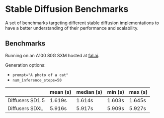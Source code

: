 # Stable Diffusion Benchmarks

A set of benchmarks targeting different stable diffusion implementations to have a
better understanding of their performance and scalability.

## Benchmarks

Running on an A100 80G SXM hosted at [fal.ai](https://fal.ai).

Generation options:
- `prompt="A photo of a cat"`
- `num_inference_steps=50`

<!-- START TABLE -->
|                  | mean (s) | median (s) | min (s) | max (s) |
|------------------|----------|------------|---------|---------|
| Diffusers SD1.5  |   1.619s |     1.614s |  1.603s |  1.645s |
| Diffusers SDXL   |   5.916s |     5.917s |  5.909s |  5.927s |
<!-- END TABLE -->
